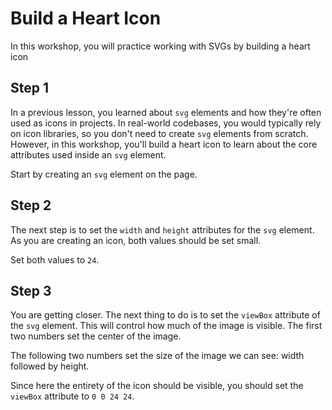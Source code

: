 # Build a Heart Icon

In this workshop, you will practice working with SVGs by building a heart icon

## Step 1

In a previous lesson, you learned about `svg` elements and how they're often used as icons in projects. In real-world codebases, you would typically rely on icon libraries, so you don't need to create `svg` elements from scratch. However, in this workshop, you'll build a heart icon to learn about the core attributes used inside an `svg` element.

Start by creating an `svg` element on the page.

## Step 2

The next step is to set the `width` and `height` attributes for the `svg` element. As you are creating an icon, both values should be set small.

Set both values to `24`.

## Step 3

You are getting closer. The next thing to do is to set the `viewBox` attribute of the `svg` element. This will control how much of the image is visible. The first two numbers set the center of the image.

The following two numbers set the size of the image we can see: width followed by height.

Since here the entirety of the icon should be visible, you should set the `viewBox` attribute to `0 0 24 24`.
